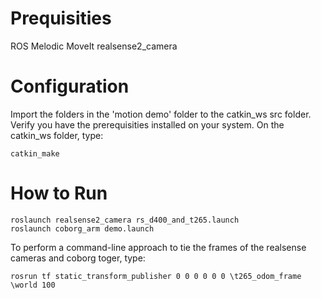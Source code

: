 # Prequisities

ROS Melodic
MoveIt
realsense2_camera

# Configuration

Import the folders in the 'motion demo' folder to the catkin_ws src folder. Verify you have the prerequisities installed on your system. On the catkin_ws folder, type:

~~~
catkin_make
~~~

# How to Run

~~~
roslaunch realsense2_camera rs_d400_and_t265.launch
roslaunch coborg_arm demo.launch
~~~

To perform a command-line approach to tie the frames of the realsense cameras and coborg toger, type:

~~~
rosrun tf static_transform_publisher 0 0 0 0 0 0 \t265_odom_frame \world 100
~~~